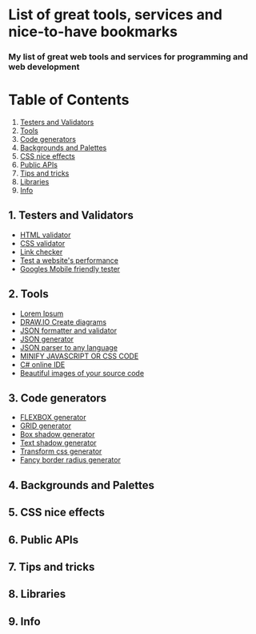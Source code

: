 # List of great tools, services and **nice-to-have** bookmarks
### My list of great web tools and services for **programming and web development**

# Table of Contents 
1. [ Testers and Validators ](#validators)
2. [ Tools ](#tools)
3. [ Code generators ](#generators)
4. [ Backgrounds and Palettes ](#colors)
5. [ CSS nice effects ](#css)
6. [ Public APIs ](#api)
7. [ Tips and tricks ](#tip)
8. [ Libraries ](#library)
9. [ Info ](#info)

<a name="validators"></a>
## 1. Testers and Validators
- [HTML validator](https://validator.w3.org/)
- [CSS validator](https://csstree.github.io/docs/validator.html)
- [Link checker](https://validator.w3.org/checklink)
- [Test a website's performance](https://www.webpagetest.org/)
- [Googles Mobile friendly tester](https://search.google.com/test/mobile-friendly)


<a name="tools"></a>
## 2. Tools
- [Lorem Ipsum ](https://www.lipsum.com/)
- [DRAW.IO Create diagrams ](https://www.draw.io/)
- [JSON formatter and validator ](https://jsonformatter.curiousconcept.com/)
- [JSON generator ](https://www.json-generator.com/)
- [JSON parser to any language ](https://app.quicktype.io/)
- [MINIFY JAVASCRIPT OR CSS CODE ](https://www.minifier.org/)
- [C# online IDE ](https://repl.it/repls/LastHorizontalMegabyte)
- [Beautiful images of your source code ](https://carbon.now.sh/)


<a name="Code generators"></a>
## 3. Code generators
- [FLEXBOX generator ](http://the-echoplex.net/flexyboxes/)
- [GRID generator ](https://www.layoutit.com/grid)
- [Box shadow generator ](https://html-css-js.com/css/generator/box-shadow/)
- [Text shadow generator ](https://cssgenerator.org/text-shadow-css-generator.html)
- [Transform css generator ](https://html-css-js.com/css/generator/transform/)
- [Fancy border radius generator ](https://9elements.github.io/fancy-border-radius)


<a name="colors"></a>
## 4. Backgrounds and Palettes

<a name="css"></a>
## 5. CSS nice effects

<a name="api"></a>
## 6. Public APIs

<a name="tip"></a>
## 7. Tips and tricks

<a name="library"></a>
## 8. Libraries

<a name="info"></a>
## 9. Info
